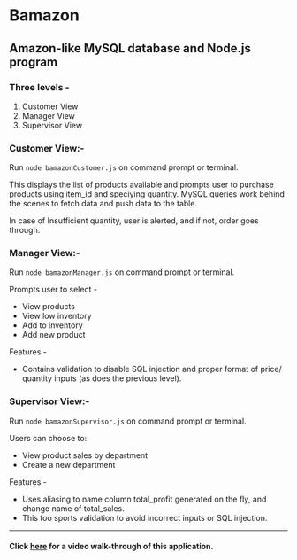 # Bamazon
Amazon-like MySQL database and Node.js program
------------------------------
### Three levels -
 1. Customer View
 2. Manager View
 3. Supervisor View

### Customer View:-
Run `node bamazonCustomer.js` on command prompt or terminal. 

This displays the list of products available and prompts user to purchase products using item_id and speciying quantity. MySQL queries work behind the scenes to fetch data and push data to the table. 

In case of Insufficient quantity, user is alerted, and if not, order goes through.

### Manager View:-
Run `node bamazonManager.js` on command prompt or terminal. 

Prompts user to select -
- View products
- View low inventory
- Add to inventory
- Add new product

Features -
* Contains validation to disable SQL injection and proper format of price/ quantity inputs (as does the previous level).

### Supervisor View:-
Run `node bamazonSupervisor.js` on command prompt or terminal. 

Users can choose to:
- View product sales by department
- Create a new department

Features -
* Uses aliasing to name column total_profit generated on the fly, and change name of total_sales.
* This too sports validation to avoid incorrect inputs or SQL injection.

-----------------

#### Click [here](https://youtu.be/Cg1Jx8lE3Ig) for a video walk-through of this application. ####